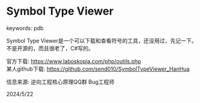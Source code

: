 # Symbol Type Viewer

keywords: pdb  

Symbol Type Viewer是一个可以下载和查看符号的工具，还没用过，先记一下。  
不是开源的，而且很老了，C#写的。  

官方下载: https://www.laboskopia.com/php/outils.php  
某人github下载: https://github.com/send010/SymbolTypeViewer_HanHua  


信息来源: 逆向工程核心原理QQ群 Bug工程师  


2024/5/22  
